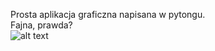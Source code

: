 Prosta aplikacja graficzna napisana w pytongu.  
Fajna, prawda?  
![alt text](http://www.wtfpl.net/wp-content/uploads/2012/12/wtfpl-badge-1.png)  
